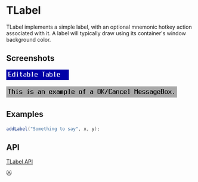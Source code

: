 TLabel
======

TLabel implements a simple label, with an optional mnemonic hotkey
action associated with it.  A label will typically draw using its
container's window background color.

Screenshots
-----------

![label_1](uploads/2a0e39d69f8dbadd795fc5f6f2051f8d/label_1.png)

![label_2](uploads/b2050f558c1129a91b71f80188b3b177/label_2.png)

Examples
--------

```Java
addLabel("Something to say", x, y);
```

API
---

[TLabel API](https://jexer.sourceforge.io/apidocs/api/jexer/TLabel.html)

😻